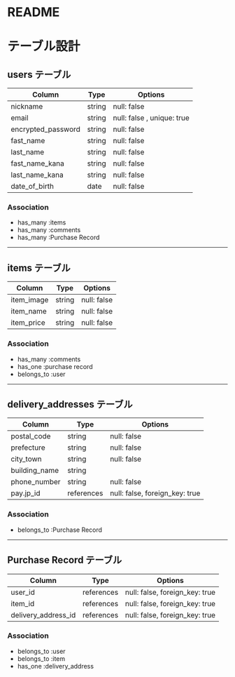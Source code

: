 # README
# テーブル設計

## users テーブル

| Column             | Type   | Options                   |
| ------------------ | ------ | -----------               |
| nickname           | string | null: false               |
| email              | string | null: false , unique: true|
| encrypted_password | string | null: false               |
|   fast_name        | string | null: false               |
|   last_name        | string | null: false               |
|   fast_name_kana   | string | null: false               |
|   last_name_kana   | string | null: false               |
|   date_of_birth    | date   | null: false               |


### Association

- has_many :items
- has_many :comments
- has_many :Purchase Record

-------------------------------------------------------

## items テーブル <!-- 商品情報 -->

| Column       | Type   | Options     |
| ------------ | ------ | ----------- |
| item_image   | string | null: false |
| item_name    | string | null: false |
| item_price   | string | null: false |

### Association

- has_many :comments
- has_one  :purchase record
- belongs_to :user
-------------------------------------------------------

## delivery_addresses テーブル　<!-- 配送先住所 -->

| Column              | Type       | Options                        |
| ------              | ---------- | ------------------------------ |
| postal_code         | string     | null: false                    | <!-- 郵便番号 -->
| prefecture          | string     | null: false                    | <!-- 都道府県はアクティブハッシュで -->
| city_town           | string     | null: false                    |<!-- 市区町村 -->
| building_name       | string     |                                | <!-- 番地 -->
| phone_number        | string     | null: false                    |<!-- 電話番号 -->
| pay.jp_id           | references | null: false, foreign_key: true |<!-- 購入者クレジット情報id -->

### Association

- belongs_to :Purchase Record
-------------------------------------------------------

## Purchase Record テーブル <!-- 購入記録 -->

| Column                    | Type       | Options                        |
| ------------              | ------     | -----------                    |
| user_id                   | references | null: false, foreign_key: true |
| item_id                   | references | null: false, foreign_key: true |
| delivery_address_id       | references | null: false, foreign_key: true |


### Association
- belongs_to :user
- belongs_to :item
- has_one :delivery_address

